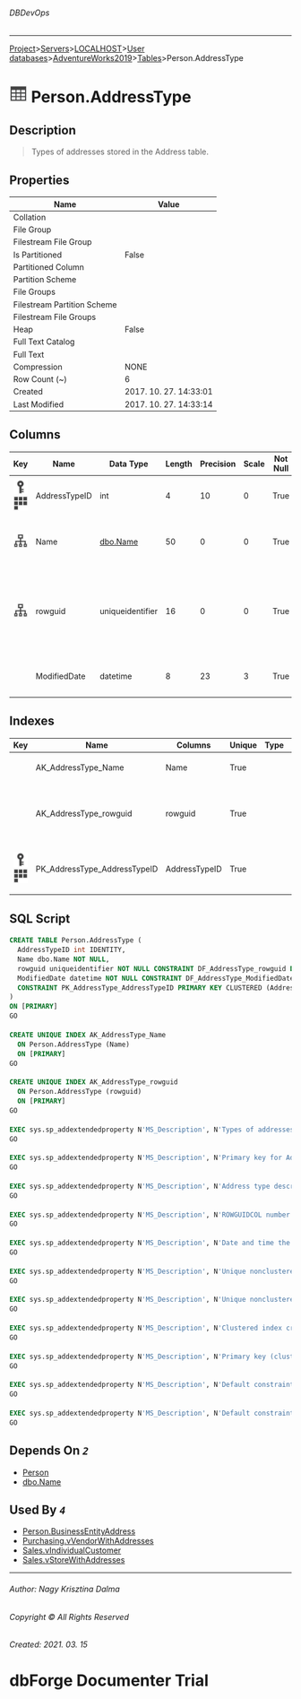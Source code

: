 ###### DBDevOps
___
[Project](../../../../../startpage.md)>[Servers](../../../../Servers.md)>[LOCALHOST](../../../LOCALHOST.md)>[User databases](../../UserDatabases.md)>[AdventureWorks2019](../AdventureWorks2019.md)>[Tables](Tables.md)>Person.AddressType


# ![logo](../../../../../Images/table.svg) Person.AddressType

## <a name="#Description"></a>Description
> Types of addresses stored in the Address table. 
## <a name="#Properties"></a>Properties
|Name|Value|
|---|---|
|Collation||
|File Group||
|Filestream File Group||
|Is Partitioned|False|
|Partitioned Column||
|Partition Scheme||
|File Groups||
|Filestream Partition Scheme||
|Filestream File Groups||
|Heap|False|
|Full Text Catalog||
|Full Text||
|Compression|NONE|
|Row Count (~)|6|
|Created|2017. 10. 27. 14:33:01|
|Last Modified|2017. 10. 27. 14:33:14|


## <a name="#Columns"></a>Columns
|Key|Name|Data Type|Length|Precision|Scale|Not Null|Identity|Rule|Default|Computed|Persisted|Description
|---|---|---|---|---|---|---|---|---|---|---|---|---
|[![Primary Key PK_AddressType_AddressTypeID](../../../../../Images/primarykey.svg)](#Indexes)[![Cluster Key PK_AddressType_AddressTypeID](../../../../../Images/Cluster.svg)](#Indexes)|AddressTypeID|int|4|10|0|True|1 - 1|||False|False|Primary key for AddressType records.|
|[![Indexes AK_AddressType_Name](../../../../../Images/index.svg)](#Indexes)|Name|[dbo.Name](../Programmability/Types/UserDefinedDataTypes/dbo.Name.md)|50|0|0|True||||False|False|Address type description. For example, Billing, Home, or Shipping.|
|[![Indexes AK_AddressType_rowguid](../../../../../Images/index.svg)](#Indexes)|rowguid|uniqueidentifier|16|0|0|True|||(newid())|False|False|ROWGUIDCOL number uniquely identifying the record. Used to support a merge replication sample.|
||ModifiedDate|datetime|8|23|3|True|||(getdate())|False|False|Date and time the record was last updated.|

## <a name="#Indexes"></a>Indexes
|Key|Name|Columns|Unique|Type|Description
|---|---|---|---|---|---
||AK_AddressType_Name|Name|True||Unique nonclustered index.|
||AK_AddressType_rowguid|rowguid|True||Unique nonclustered index. Used to support replication samples.|
|[![Primary Key PK_AddressType_AddressTypeID](../../../../../Images/primarykey.svg)](#Indexes)[![Cluster Key PK_AddressType_AddressTypeID](../../../../../Images/Cluster.svg)](#Indexes)|PK_AddressType_AddressTypeID|AddressTypeID|True||Clustered index created by a primary key constraint.|

## <a name="#SqlScript"></a>SQL Script
```SQL
CREATE TABLE Person.AddressType (
  AddressTypeID int IDENTITY,
  Name dbo.Name NOT NULL,
  rowguid uniqueidentifier NOT NULL CONSTRAINT DF_AddressType_rowguid DEFAULT (newid()) ROWGUIDCOL,
  ModifiedDate datetime NOT NULL CONSTRAINT DF_AddressType_ModifiedDate DEFAULT (getdate()),
  CONSTRAINT PK_AddressType_AddressTypeID PRIMARY KEY CLUSTERED (AddressTypeID)
)
ON [PRIMARY]
GO

CREATE UNIQUE INDEX AK_AddressType_Name
  ON Person.AddressType (Name)
  ON [PRIMARY]
GO

CREATE UNIQUE INDEX AK_AddressType_rowguid
  ON Person.AddressType (rowguid)
  ON [PRIMARY]
GO

EXEC sys.sp_addextendedproperty N'MS_Description', N'Types of addresses stored in the Address table. ', 'SCHEMA', N'Person', 'TABLE', N'AddressType'
GO

EXEC sys.sp_addextendedproperty N'MS_Description', N'Primary key for AddressType records.', 'SCHEMA', N'Person', 'TABLE', N'AddressType', 'COLUMN', N'AddressTypeID'
GO

EXEC sys.sp_addextendedproperty N'MS_Description', N'Address type description. For example, Billing, Home, or Shipping.', 'SCHEMA', N'Person', 'TABLE', N'AddressType', 'COLUMN', N'Name'
GO

EXEC sys.sp_addextendedproperty N'MS_Description', N'ROWGUIDCOL number uniquely identifying the record. Used to support a merge replication sample.', 'SCHEMA', N'Person', 'TABLE', N'AddressType', 'COLUMN', N'rowguid'
GO

EXEC sys.sp_addextendedproperty N'MS_Description', N'Date and time the record was last updated.', 'SCHEMA', N'Person', 'TABLE', N'AddressType', 'COLUMN', N'ModifiedDate'
GO

EXEC sys.sp_addextendedproperty N'MS_Description', N'Unique nonclustered index.', 'SCHEMA', N'Person', 'TABLE', N'AddressType', 'INDEX', N'AK_AddressType_Name'
GO

EXEC sys.sp_addextendedproperty N'MS_Description', N'Unique nonclustered index. Used to support replication samples.', 'SCHEMA', N'Person', 'TABLE', N'AddressType', 'INDEX', N'AK_AddressType_rowguid'
GO

EXEC sys.sp_addextendedproperty N'MS_Description', N'Clustered index created by a primary key constraint.', 'SCHEMA', N'Person', 'TABLE', N'AddressType', 'INDEX', N'PK_AddressType_AddressTypeID'
GO

EXEC sys.sp_addextendedproperty N'MS_Description', N'Primary key (clustered) constraint', 'SCHEMA', N'Person', 'TABLE', N'AddressType', 'CONSTRAINT', N'PK_AddressType_AddressTypeID'
GO

EXEC sys.sp_addextendedproperty N'MS_Description', N'Default constraint value of GETDATE()', 'SCHEMA', N'Person', 'TABLE', N'AddressType', 'CONSTRAINT', N'DF_AddressType_ModifiedDate'
GO

EXEC sys.sp_addextendedproperty N'MS_Description', N'Default constraint value of NEWID()', 'SCHEMA', N'Person', 'TABLE', N'AddressType', 'CONSTRAINT', N'DF_AddressType_rowguid'
GO
```

## <a name="#DependsOn"></a>Depends On _`2`_
- [Person](../Security/Schemas/Person.md)
- [dbo.Name](../Programmability/Types/UserDefinedDataTypes/dbo.Name.md)


## <a name="#UsedBy"></a>Used By _`4`_
- [Person.BusinessEntityAddress](Person.BusinessEntityAddress.md)
- [Purchasing.vVendorWithAddresses](../Views/Purchasing.vVendorWithAddresses.md)
- [Sales.vIndividualCustomer](../Views/Sales.vIndividualCustomer.md)
- [Sales.vStoreWithAddresses](../Views/Sales.vStoreWithAddresses.md)


___
###### Author: Nagy Krisztina Dalma
###### Copyright © All Rights Reserved
###### Created: 2021. 03. 15

# dbForge Documenter Trial